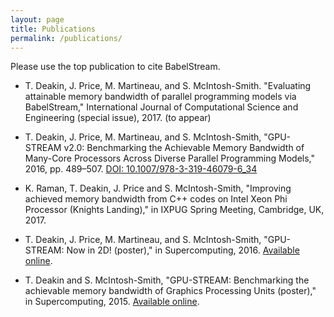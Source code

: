 ```yaml
---
layout: page
title: Publications
permalink: /publications/
---
```


Please use the top publication to cite BabelStream.

* T. Deakin, J. Price, M. Martineau, and S. McIntosh-Smith. "Evaluating attainable memory bandwidth of parallel programming models via BabelStream," International Journal of Computational Science and Engineering (special issue), 2017. (to appear)

* T. Deakin, J. Price, M. Martineau, and S. McIntosh-Smith, "GPU-STREAM v2.0: Benchmarking the Achievable Memory Bandwidth of Many-Core Processors Across Diverse Parallel Programming Models," 2016, pp. 489–507. [DOI: 10.1007/978-3-319-46079-6_34](https://doi.org/10.1007/978-3-319-46079-6_34)

* K. Raman, T. Deakin, J. Price and S. McIntosh-Smith, "Improving achieved memory bandwidth from C++ codes on Intel Xeon Phi Processor (Knights Landing)," in IXPUG Spring Meeting, Cambridge, UK, 2017.

* T. Deakin, J. Price, M. Martineau, and S. McIntosh-Smith, "GPU-STREAM: Now in 2D! (poster)," in Supercomputing, 2016. [Available online](http://sc16.supercomputing.org/sc-archive/tech_poster/tech_poster_pages/post139.html).

* T. Deakin and S. McIntosh-Smith, "GPU-STREAM: Benchmarking the achievable memory bandwidth of Graphics Processing Units (poster)," in Supercomputing, 2015. [Available online](http://sc15.supercomputing.org/sites/all/themes/SC15images/tech_poster/tech_poster_pages/post150.html).


